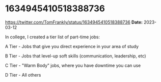 # 1634945410518388736
https://twitter.com/TomFrankly/status/1634945410518388736
**Date:** 2023-03-12

In college, I created a tier list of part-time jobs:

A Tier - Jobs that give you direct experience in your area of study

B Tier - Jobs that level-up soft skills (communication, leadership, etc)

C Tier - "Warm Body" jobs, where you have downtime you can use

D Tier - All others
